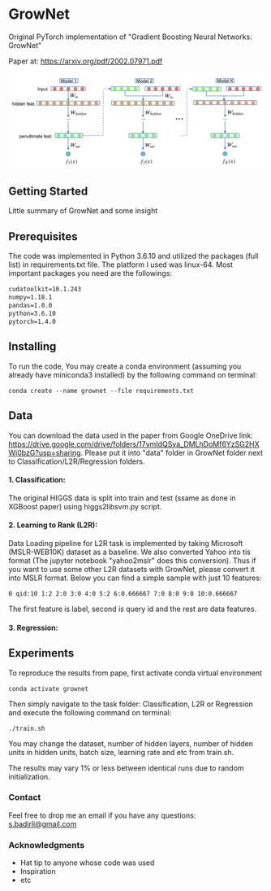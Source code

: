 # GrowNet

Original PyTorch implementation of "Gradient Boosting Neural Networks: GrowNet" 

Paper at: https://arxiv.org/pdf/2002.07971.pdf

<p align="center">
  <img width="800" src="Model.png">
</p>
<p align="justify">

## Getting Started

Little summary of GrowNet and some insight


## Prerequisites

The code was implemented in Python 3.6.10 and utilized the packages (full list) in requirements.txt file. The platform I used was linux-64. Most important packages you need are the followings:
```
cudatoolkit=10.1.243 
numpy=1.18.1 
pandas=1.0.0 
python=3.6.10 
pytorch=1.4.0 
```

## Installing

To run the code, You may create a conda environment (assuming you already have miniconda3 installed) by the following command on terminal:

```
conda create --name grownet --file requirements.txt
```

## Data

You can download the data used in the paper from Google OneDrive link: https://drive.google.com/drive/folders/17ymIdQSya_DMLhDoMf6YzSG2HXWi0bzG?usp=sharing. Please put it into "data" folder in GrowNet folder next to Classification/L2R/Regression folders.


#### 1. Classification:
The original HIGGS data is split into train and test (ssame as done in XGBoost paper) using higgs2libsvm.py script.

#### 2. Learning to Rank (L2R): 
Data Loading pipeline for L2R task is implemented by taking Microsoft (MSLR-WEB10K) dataset as a baseline. We also converted Yahoo into tis format (The jupyter notebook "yahoo2mslr" does this conversion). Thus if you want to use some other L2R datasets with GrowNet, please convert it into MSLR format. Below you can find a simple sample with just 10 features:
```
0 qid:10 1:2 2:0 3:0 4:0 5:2 6:0.666667 7:0 8:0 9:0 10:0.666667 
````
The first feature is label, second is query id and the rest are data features.

#### 3. Regression:

## Experiments

To reproduce the results from pape, first activate conda virtual environment

```
conda activate grownet
```
Then simply navigate to the task folder: Classification, L2R or Regression and execute the following command on terminal:

```
./train.sh
```

You may change the dataset, number of hidden layers, number of hidden units in hidden units, batch size, learning rate and etc from train.sh. 

The results may vary 1% or less between identical runs due to random initialization.

### Contact

Feel free to drop me an email if you have any questions: s.badirli@gmail.com

### Acknowledgments

* Hat tip to anyone whose code was used
* Inspiration
* etc
